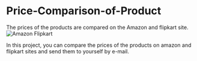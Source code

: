 # Price-Comparison-of-Product
The prices of the products are compared on the Amazon and flipkart site.
![Amazon Flipkart](https://user-images.githubusercontent.com/50779398/208242368-874b5fe0-c4bd-4cf2-8c31-36afd12bfda8.png)









In this project, you can compare the prices of the products on amazon and flipkart sites and send them to yourself by e-mail.

